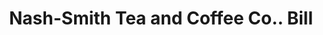 ---
doi: 10.7916/D8B57WZT
date_other: '1890'
date_other_textual: 1890-1899
form: printed ephemera
genre:
- Invoices
name:
- Nash-Smith Tea and Coffee Co.
object_in_context_url: https://biggert.cul.columbia.edu/items/view/ave_biggert_01822
subject_hierarchical_geographic:
- Denver, Colorado, United States
subject_name:
- Nash-Smith Tea and Coffee Co.
title: Nash-Smith Tea and Coffee Co.. Bill
sort_title: Nash-Smith Tea and Coffee Co.. Bill
call_number: ave_biggert_01822
coordinates:
- 39.761944444444445,-104.88111111111111
pid: ave_biggert_01822
identifiers: ave_biggert_01822
thumbnail: https://derivativo-3.library.columbia.edu/iiif/2/ldpd:490692/full/!256,256/0/native.jpg
permalink: "/biggert/ave_biggert_01822/"
layout: iiif-image-page
---